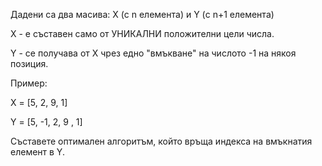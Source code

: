 Дадени са два масива: X (с n елемента) и Y (с n+1 елемента)

X - е съставен само от УНИКАЛНИ положителни цели числа.

Y - се получава от X чрез едно "вмъкване" на числото -1 на някоя позиция.

Пример:

X = [5, 2, 9, 1]

Y = [5, -1, 2, 9 , 1]

Съставете оптимален алгоритъм, който връща индекса на вмъкнатия елемент в Y.
